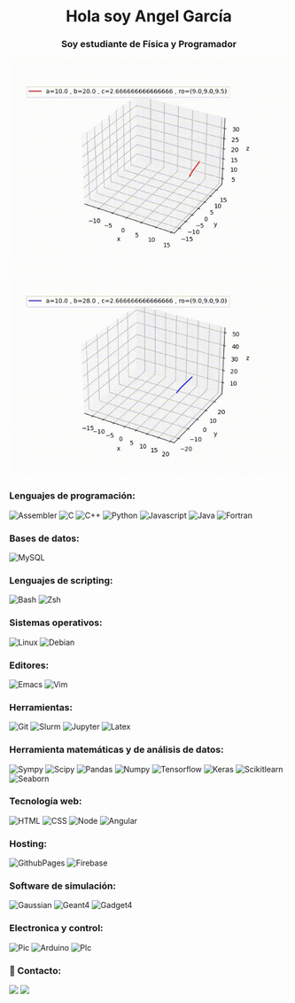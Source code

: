 <h1 align="center">Hola soy Angel García</h1>
<h3 align="center">Soy estudiante de Física y Programador</h3>

<div id="header" align="center">
  <img src=https://github.com/newproyects/newproyects/blob/main/lorenz.gif width="500"/>
  <img src=https://github.com/newproyects/newproyects/blob/main/lorenz2.gif width="500"/>
</div>

<!--![Lorenz](https://github.com/newproyects/newproyects/blob/main/lorenz.gif)-->
<!--![Lorenz2](https://github.com/newproyects/newproyects/blob/main/lorenz2.gif)-->

### Lenguajes de programación:
![Assembler](https://img.shields.io/badge/assemblerx86-%3776AB.svg?style=for-the-badge&logoColor=white&color=000000)
![C](https://img.shields.io/badge/c-%3776AB.svg?style=for-the-badge&logo=c&logoColor=white&color=A8B9CC)
![C++](https://img.shields.io/badge/c++-%3776AB.svg?style=for-the-badge&logo=cplusplus&logoColor=white&color=00599C)
![Python](https://img.shields.io/badge/python-%3776AB.svg?style=for-the-badge&logo=python&logoColor=white&color=3776AB)
![Javascript](https://img.shields.io/badge/javscript-%F7DF1E.svg?style=for-the-badge&logo=javascript&logoColor=black&color=F7DF1E)
![Java](https://img.shields.io/badge/java-%7396.svg?style=for-the-badge&logo=java&logoColor=white&color=007396)
![Fortran](https://img.shields.io/badge/fortran-%7396.svg?style=for-the-badge&logo=fortran&logoColor=white&color=734F96)

### Bases de datos:
![MySQL](https://img.shields.io/badge/mysql-%4479A1.svg?style=for-the-badge&logo=mysql&logoColor=white&color=4479A1)

### Lenguajes de scripting:
![Bash](https://img.shields.io/badge/bash-%3776AB.svg?style=for-the-badge&logo=gnubash&logoColor=white&color=000000)
![Zsh](https://img.shields.io/badge/zsh-%3776AB.svg?style=for-the-badge&logo=gnometerminal&logoColor=white&color=19519B)

### Sistemas operativos:
![Linux](https://img.shields.io/badge/linux-%FCC624.svg?style=for-the-badge&logo=linux&logoColor=black&color=FCC624)
![Debian](https://img.shields.io/badge/debian-%FCC624.svg?style=for-the-badge&logo=debian&logoColor=white&color=A81D33)

### Editores:
![Emacs](https://img.shields.io/badge/emacs-%FCC624.svg?style=for-the-badge&logo=gnuemacs&logoColor=white&color=7F5AB6)
![Vim](https://img.shields.io/badge/vim-%FCC624.svg?style=for-the-badge&logo=vim&logoColor=white&color=019733)

### Herramientas:
![Git](https://img.shields.io/badge/git-%FCC624.svg?style=for-the-badge&logo=git&logoColor=white&color=F05032)
![Slurm](https://img.shields.io/badge/slurm-%FCC624.svg?style=for-the-badge&logoColor=white&color=4479A1)
![Jupyter](https://img.shields.io/badge/jupyter-%FCC624.svg?style=for-the-badge&logo=jupyter&logoColor=white&color=F37626)
![Latex](https://img.shields.io/badge/latex-%FCC624.svg?style=for-the-badge&logo=latex&logoColor=white&color=008080)

### Herramienta matemáticas y de análisis de datos:
![Sympy](https://img.shields.io/badge/sympy-%3776AB.svg?style=for-the-badge&logo=sympy&logoColor=white&color=3B5526)
![Scipy](https://img.shields.io/badge/scipy-%3776AB.svg?style=for-the-badge&logo=scipy&logoColor=white&color=8CAAE6)
![Pandas](https://img.shields.io/badge/pandas-%3776AB.svg?style=for-the-badge&logo=pandas&logoColor=white&color=150458)
![Numpy](https://img.shields.io/badge/numpy-%3776AB.svg?style=for-the-badge&logo=numpy&logoColor=white&color=013243)
![Tensorflow](https://img.shields.io/badge/tensorflow-%3776AB.svg?style=for-the-badge&logo=tensorflow&logoColor=white&color=FF6F00)
![Keras](https://img.shields.io/badge/keras-%3776AB.svg?style=for-the-badge&logo=keras&logoColor=white&color=D00000)
![Scikitlearn](https://img.shields.io/badge/scikitlearn-%3776AB.svg?style=for-the-badge&logo=scikitlearn&logoColor=white&color=F7931E)
![Seaborn](https://img.shields.io/badge/seaborn-%1572B6.svg?style=for-the-badge&logoColor=white&color=1572B6)

### Tecnología web:
![HTML](https://img.shields.io/badge/html5-%3776AB.svg?style=for-the-badge&logo=html5&logoColor=white&color=E34F26)
![CSS](https://img.shields.io/badge/css3-%1572B6.svg?style=for-the-badge&logo=css3&logoColor=white&color=1572B6)
![Node](https://img.shields.io/badge/nodejs-%3776AB.svg?style=for-the-badge&logo=nodedotjs&logoColor=white&color=339933)
![Angular](https://img.shields.io/badge/angular-%3776AB.svg?style=for-the-badge&logo=angular&logoColor=white&color=DD0031)

### Hosting:
![GithubPages](https://img.shields.io/badge/githubpages-%FCC624.svg?style=for-the-badge&logo=github&logoColor=whitehite&color=181717)
![Firebase](https://img.shields.io/badge/firebase-%FCC624.svg?style=for-the-badge&logo=firebase&logoColor=black&color=FFCA28)

### Software de simulación:
![Gaussian](https://img.shields.io/badge/gaussian-%3776AB.svg?style=for-the-badge&logoColor=white&color=D00000)
![Geant4](https://img.shields.io/badge/geant4-%FCC624.svg?style=for-the-badge&logoColor=white&color=013243)
![Gadget4](https://img.shields.io/badge/gadget4-%FCC624.svg?style=for-the-badge&logoColor=white&color=7F5AB6)

### Electronica y control:
![Pic](https://img.shields.io/badge/pic-%3776AB.svg?style=for-the-badge&logo=c&logoColor=white&color=A8B9CC)
![Arduino](https://img.shields.io/badge/arduino-%FCC624.svg?style=for-the-badge&logo=arduino&logoColor=white&color=00979D)
![Plc](https://img.shields.io/badge/plc-%FCC624.svg?style=for-the-badge&logo=siemens&logoColor=white&color=009999)

### 🔗 Contacto:
[<img src = "https://img.shields.io/badge/angel_legarcia-%181717.svg?&style=for-the-badge&logo=instagram&logoColor=white&color=E4405F">](https://www.instagram.com/angel_legarcia/)
[<img src="https://img.shields.io/badge/angelgarcia-%230077B5.svg?&style=for-the-badge&logo=linkedin&logoColor=white" />](https://linkedin.com/in/angel-fernando-garc%C3%ADa-n%C3%BA%C3%B1ez-a08aa1275/)

